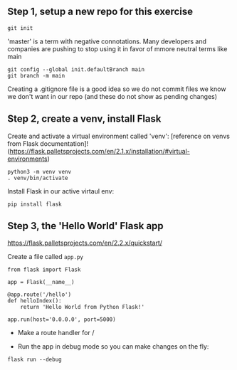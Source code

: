 ## Step 1, setup a new repo for this exercise

```
git init
```

'master' is a term with negative connotations.
Many developers and companies are pushing to stop using it in favor
of mmore neutral terms like main

```
git config --global init.defaultBranch main
git branch -m main
```

Creating a .gitignore file is a good idea so we do not commit files
we know we don't want in our repo (and these do not show as pending changes)



## Step 2, create a venv, install Flask

Create and activate a virtual environment called 'venv':
[reference on venvs from Flask documentation]!(https://flask.palletsprojects.com/en/2.1.x/installation/#virtual-environments)

```
python3 -m venv venv
. venv/bin/activate
```

Install Flask in our active virtaul env:
```
pip install flask
```

## Step 3, the 'Hello World' Flask app

https://flask.palletsprojects.com/en/2.2.x/quickstart/

Create a file called `app.py`

```
from flask import Flask

app = Flask(__name__)

@app.route('/hello')
def helloIndex():
    return 'Hello World from Python Flask!'

app.run(host='0.0.0.0', port=5000)
```


- Make a route handler for /

- Run the app in debug mode so you can make changes on the fly:

```
flask run --debug
```